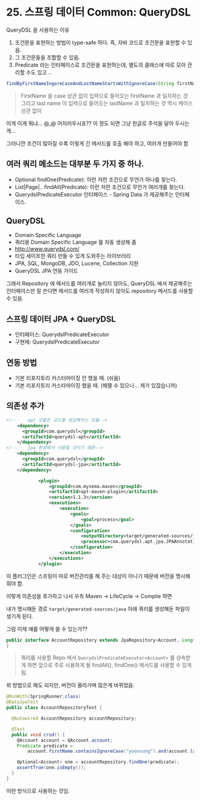 # 25. 스프링 데이터 Common: QueryDSL

QueryDSL 을 사용하는 이유
1. 조건문을 표현하는 방법이 type-safe 하다. 즉, 자바 코드로 조건문을 표현할 수 있음.
2. 그 조건문들을 조합할 수 있음.
3. Predicate 라는 인터페이스로 조건문을 표현하는데, 별도의 클래스에 따로 모아 관리할 수도 있고 ..

```java
findByFirstNameIngoreCaseAndLastNameStartsWithIgnoreCase(String firstName, String lastName)
```
> FirstName 을 case 상관 없이 입력으로 들어오는 firstName 과 일치하는 것 그리고 last name 이 입력으로 들어오는 lastName 과 일치하는 것 역시 케이스 상관 없이

이게 이게 뭐냐... @_@ 어지러우시죠?? 이 정도 되면 그냥 한글로 주석을 달아 두시는게...

그러니깐 조건이 많아질 수록 이렇게 긴 메서드를 호출 해야 하고, 여러개 만들어야 함

## 여러 쿼리 메소드는 대부분 두 가지 중 하나.
 * Optional<T> findOne(Predicate): 이런 저런 조건으로 무언가 하나를 찾는다.
 * List<T>|Page<T>|.. findAll(Predicate): 이런 저런 조건으로 무언가 여러개를 찾는다.
 * QuerydslPredicateExecutor 인터페이스 - Spring Data 가 제공해주는 인터페이스.

## QueryDSL
 * Domain Specific Language
 * 쿼리용 Domain Specific Language 를 자동 생성해 줌
 * http://www.querydsl.com/
 * 타입 세이프한 쿼리 만들 수 있게 도와주는 라이브러리
 * JPA, SQL, MongoDB, JDO, Lucene, Collection 지원
 * QueryDSL JPA 연동 가이드

그래서 Repository 에 메서드를 여러개로 늘리지 않아도, QueryDSL 에서 제공해주는 인터페이스만 잘 쓴다면 메서드를 여러개 작성하지 않아도 repository 메서드를 사용할 수 있음.

## 스프링 데이터 JPA + QueryDSL
 * 인터페이스: QuerydslPredicateExecutor<T>
 * 구현체: QuerydslPredicateExecutor<T>

## 연동 방법
 * 기본 리포지토리 커스터마이징 안 했을 때. (쉬움)
 * 기본 리포지토리 커스타마이징 했을 때. (해맬 수 있으나... 제가 있잖습니까)

## 의존성 추가
```xml
<!--    apt 모듈은 코드를 생성해주는 모듈-->
    <dependency>
      <groupId>com.querydsl</groupId>
      <artifactId>querydsl-apt</artifactId>
    </dependency>
<!--    jpa 환경에서 사용할 것이기 때문-->
    <dependency>
      <groupId>com.querydsl</groupId>
      <artifactId>querydsl-jpa</artifactId>
    </dependency>
```
```xml
            <plugin>
                <groupId>com.mysema.maven</groupId>
                <artifactId>apt-maven-plugin</artifactId>
                <version>1.1.3</version>
                <executions>
                    <execution>
                        <goals>
                            <goal>process</goal>
                        </goals>
                        <configuration>
                            <outputDirectory>target/generated-sources/java</outputDirectory>
                            <processor>com.querydsl.apt.jpa.JPAAnnotationProcessor</processor>
                        </configuration>
                    </execution>
                </executions>
            </plugin>
```
이 플러그인은 스프링이 따로 버전관리를 해 주는 대상이 아니기 때문에 버전을 명시해 줘야 함.

이렇게 의존성을 추가하고 나서 우측 Maven -> LifeCycle -> Complie 하면 

내가 명시해둔 경로 ```target/generated-sources/java``` 아래 쿼리를 생성해둔 파일이 생기게 된다.

그럼 이제 얘를 어떻게 쓸 수 있는가??

```java
public interface AccountRepository extends JpaRepository<Account, Long>, QuerydslPredicateExecutor<Account> {
}
```
> 쿼리를 사용할 Repo 에서 ```QuerydslPredicateExecutor<Account>``` 를 상속받게 하면 앞으로 주로 사용하게 될 findAll(), findOne() 메서드를 사용할 수 있게 됨.

위 방법으로 해도 되지만, 버전이 올라가며 많은게 바뀌었음.

```java
@RunWith(SpringRunner.class)
@DataJpaTest
public class AccountRepositoryTest {

  @Autowired AccountRepository accountRepository;

  @Test
  public void crud() {
    QAccount account = QAccount.account;
    Predicate predicate =
        account.firstName.containsIgnoreCase("yoonsung").and(account.lastName.startsWith("lee"));

    Optional<Account> one = accountRepository.findOne(predicate);
    assertTrue(one.isEmpty());
  }
}
```

이런 방식으로 사용하는 것임.